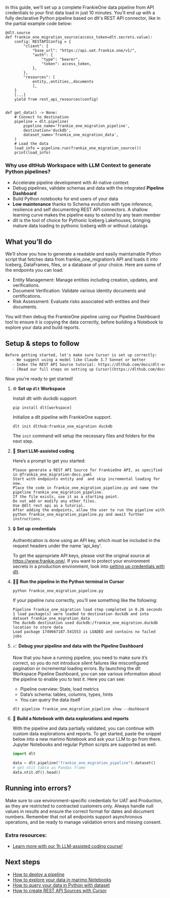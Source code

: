 In this guide, we'll set up a complete FrankieOne data pipeline from API credentials to your first data load in just 10 minutes. You'll end up with a fully declarative Python pipeline based on dlt's REST API connector, like in the partial example code below:

```python-outcome
@dlt.source
def frankie_one_migration_source(access_token=dlt.secrets.value):
    config: RESTAPIConfig = {
        "client": {
            "base_url": "https://api.uat.frankie.one/v1/",
            "auth": {
                "type": "bearer",
                "token": access_token,
            },
        },
        "resources": [
            entity,,entities,,documents
            ],
    }
    [...]
    yield from rest_api_resources(config)


def get_data() -> None:
    # Connect to destination
    pipeline = dlt.pipeline(
        pipeline_name='frankie_one_migration_pipeline',
        destination='duckdb',
        dataset_name='frankie_one_migration_data', 
    )
    # Load the data
    load_info = pipeline.run(frankie_one_migration_source())
    print(load_info) 
```

### Why use dltHub Workspace with LLM Context to generate Python pipelines?

- Accelerate pipeline development with AI-native context
- Debug pipelines, validate schemas and data with the integrated **Pipeline Dashboard**
- Build Python notebooks for end users of your data
- **Low maintenance** thanks to Schema evolution with type inference, resilience and self documenting REST API connectors. A shallow learning curve makes the pipeline easy to extend by any team member
- dlt is the tool of choice for Pythonic Iceberg Lakehouses, bringing mature data loading to pythonic Iceberg with or without catalogs

## What you’ll do

We’ll show you how to generate a readable and easily maintainable Python script that fetches data from frankie_one_migration’s API and loads it into Iceberg, DataFrames, files, or a database of your choice. Here are some of the endpoints you can load:

- Entity Management: Manage entities including creation, updates, and verifications.
- Document Verification: Validate various identity documents and certifications.
- Risk Assessment: Evaluate risks associated with entities and their documents.

You will then debug the FrankieOne pipeline using our Pipeline Dashboard tool to ensure it is copying the data correctly, before building a Notebook to explore your data and build reports.

## Setup & steps to follow

```default
Before getting started, let's make sure Cursor is set up correctly:
   - We suggest using a model like Claude 3.7 Sonnet or better
   - Index the REST API Source tutorial: https://dlthub.com/docs/dlt-ecosystem/verified-sources/rest_api/ and add it to context as **@dlt rest api**
   - [Read our full steps on setting up Cursor](https://dlthub.com/docs/dlt-ecosystem/llm-tooling/cursor-restapi#23-configuring-cursor-with-documentation)
```

Now you're ready to get started!

1. ⚙️ **Set up `dlt` Workspace**
    
    Install dlt with duckdb support:
    ```shell
    pip install dlt[workspace]
    ```

    Initialize a dlt pipeline with FrankieOne support.
    ```shell
    dlt init dlthub:frankie_one_migration duckdb
    ```

    The `init` command will setup the necessary files and folders for the next step.
    
2. 🤠 **Start LLM-assisted coding**
    
    Here’s a prompt to get you started:
    
    ```prompt
    Please generate a REST API Source for FrankieOne API, as specified in @frankie_one_migration-docs.yaml 
    Start with endpoints entity and  and skip incremental loading for now. 
    Place the code in frankie_one_migration_pipeline.py and name the pipeline frankie_one_migration_pipeline. 
    If the file exists, use it as a starting point. 
    Do not add or modify any other files. 
    Use @dlt rest api as a tutorial. 
    After adding the endpoints, allow the user to run the pipeline with python frankie_one_migration_pipeline.py and await further instructions.
    ```

    
3. 🔒 **Set up credentials** 
    
    Authentication is done using an API key, which must be included in the request headers under the name 'api_key'.
    
    To get the appropriate API keys, please visit the original source at https://www.frankie.one/.
    If you want to protect your environment secrets in a production environment, look into [setting up credentials with dlt](https://dlthub.com/docs/walkthroughs/add_credentials).
    
4. 🏃‍♀️ **Run the pipeline in the Python terminal in Cursor**
    
    ```shell
    python frankie_one_migration_pipeline.py
    ```
    
    If your pipeline runs correctly, you’ll see something like the following:
    
    ```shell
    Pipeline frankie_one_migration load step completed in 0.26 seconds
    1 load package(s) were loaded to destination duckdb and into dataset frankie_one_migration_data
    The duckdb destination used duckdb:/frankie_one_migration.duckdb location to store data
    Load package 1749667187.541553 is LOADED and contains no failed jobs
    ```
    
5. 📈 **Debug your pipeline and data with the Pipeline Dashboard**

    Now that you have a running pipeline, you need to make sure it’s correct, so you do not introduce silent failures like misconfigured pagination or incremental loading errors. By launching the dlt Workspace Pipeline Dashboard, you can see various information about the pipeline to enable you to test it. Here you can see:
    - Pipeline overview: State, load metrics
    - Data’s schema: tables, columns, types, hints
    - You can query the data itself
    
    ```shell
    dlt pipeline frankie_one_migration_pipeline show --dashboard
    ```
    
6. 🐍 **Build a Notebook with data explorations and reports**

    With the pipeline and data partially validated, you can continue with custom data explorations and reports. To get started, paste the snippet below into a new marimo Notebook and ask your LLM to go from there. Jupyter Notebooks and regular Python scripts are supported as well.

    
    ```python
    import dlt

   data = dlt.pipeline("frankie_one_migration_pipeline").dataset()
   # get ntit table as Pandas frame
   data.ntit.df().head()
    ```

## Running into errors?

Make sure to use environment-specific credentials for UAT and Production, as they are restricted to contracted customers only. Always handle null values in results and ensure the correct format for dates and document numbers. Remember that not all endpoints support asynchronous operations, and be ready to manage validation errors and missing consent.

### Extra resources:

- [Learn more with our 1h LLM-assisted coding course!](https://www.youtube.com/watch?v=GGid70rnJuM)

## Next steps

- [How to deploy a pipeline](https://dlthub.com/docs/walkthroughs/deploy-a-pipeline)
- [How to explore your data in marimo Notebooks](https://dlthub.com/docs/general-usage/dataset-access/marimo)
- [How to query your data in Python with dataset](https://dlthub.com/docs/general-usage/dataset-access/dataset)
- [How to create REST API Sources with Cursor](https://dlthub.com/docs/dlt-ecosystem/llm-tooling/cursor-restapi)